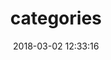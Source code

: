 ---
title: categories  #本页标题
date: 2018-03-02 12:33:16  #创建日期
type: "categories" 	#分类属于
comments: false  #如果有启用多说 或者 Disqus评论，默认页面也会带有评论。需要关闭的话，请添加字段 comments 并将值设置为 false
---